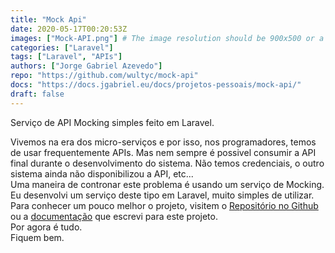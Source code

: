 ```yaml
---
title: "Mock Api"
date: 2020-05-17T00:20:53Z
images: ["Mock-API.png"] # The image resolution should be 900x500 or a proportional resolution
categories: ["Laravel"]
tags: ["Laravel", "APIs"]
authors: ["Jorge Gabriel Azevedo"]
repo: "https://github.com/wultyc/mock-api"
docs: "https://docs.jgabriel.eu/docs/projetos-pessoais/mock-api/"
draft: false
---
```

Serviço de API Mocking simples feito em Laravel.
<!--more-->
Vivemos na era dos micro-serviços e por isso, nos programadores, temos de usar frequentemente APIs. Mas nem sempre é possivel consumir a API final durante o desenvolvimento do sistema. Não temos credenciais, o outro sistema ainda não disponibilizou a API, etc...  
Uma maneira de contronar este problema é usando um serviço de Mocking. Eu desenvolvi um serviço deste tipo em Laravel, muito simples de utilizar.  
Para conhecer um pouco melhor o projeto, visitem o [Repositório no Github](https://github.com/wultyc/mock-api) ou a [documentação](https://docs.jgabriel.eu/docs/projetos-pessoais/mock-api/) que escrevi para este projeto.  
Por agora é tudo.  
Fiquem bem.